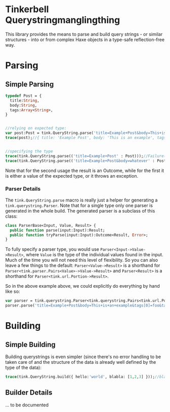 # Tinkerbell Querystringmanglingthing

This library provides the means to parse and build query strings - or similar structures - into or from complex Haxe objects in a type-safe reflection-free way.

# Parsing

## Simple Parsing

```haxe
typedef Post = {
  title:String, 
  body:String,
  tags:Array<String>,
}


//relying on expected type:
var post:Post = tink.QueryString.parse('title=Example+Post&body=This+is+an+example&tags[0]=foo&tags[1]=bar');
trace(post);//{ title: 'Example Post', body: 'This is an example', tags: ['foo', 'bar'] }


//specifying the type
trace(tink.QueryString.parse(('title=Example+Post' : Post)));//Failure("Error#422: missing field body")
trace(tink.QueryString.parse(('title=Example+Post&body=whatever' : Post)));//Success({ title: 'Example Post', body: 'whatever', tags: [] })
```

Note that for the second usage the result is an Outcome, while for the first it is either a value of the expected type, or it throws an exception.

### Parser Details

The `tink.QueryString.parse` macro is really just a helper for generating a `tink.querystring.Parser`. Note that for a single type only one parser is generated in the whole build. The generated parser is a subclass of this class:
  
```haxe
class ParserBase<Input, Value, Result> {
  public function parse(input:Input):Result;  
  public function tryParse(input:Input):Outcome<Result, Error>;
}
```

To fully specify a parser type, you would use `Parser<Input->Value->Result>`, where `Value` is the type of the individual values found in the input. Much of the time you will not need this level of flexibility. So you can also leave a few things to the default: `Parser<Value->Result>` is a shorthand for `Parser<tink.parser.Pairs<Value>->Value->Result>` and `Parser<Result>` is a shorthand for `Parser<tink.url.Portion->Result>`. 

So in the above example above, we could explicitly do everything by hand like so:
  
```haxe
var parser = tink.querystring.Parser<tink.querystring.Pairs<tink.url.Portion>->Portion->Post>();
parser.parse('title=Example+Post&body=This+is+an+example&tags[0]=foo&tags[1]=bar');
```

# Building

## Simple Building

Building querystrings is even simpler (since there's no error handling to be taken care of and the structure of the data is already well defined by the type of the data):

```haxe
trace(tink.QueryString.build({ hello:'world', blabla: [1,2,3] }));//blabla[0]=1&blabla[1]=2&blabla[2]=3&hello=world
```

## Builder Details

... to be documented